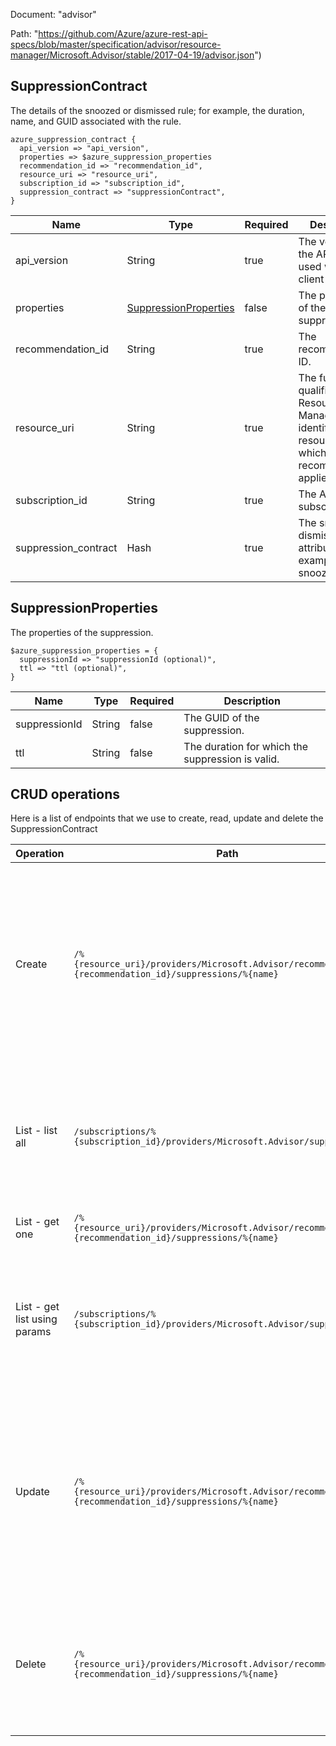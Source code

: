 Document: "advisor"


Path: "https://github.com/Azure/azure-rest-api-specs/blob/master/specification/advisor/resource-manager/Microsoft.Advisor/stable/2017-04-19/advisor.json")

## SuppressionContract

The details of the snoozed or dismissed rule; for example, the duration, name, and GUID associated with the rule.

```puppet
azure_suppression_contract {
  api_version => "api_version",
  properties => $azure_suppression_properties
  recommendation_id => "recommendation_id",
  resource_uri => "resource_uri",
  subscription_id => "subscription_id",
  suppression_contract => "suppressionContract",
}
```

| Name        | Type           | Required       | Description       |
| ------------- | ------------- | ------------- | ------------- |
|api_version | String | true | The version of the API to be used with the client request. |
|properties | [SuppressionProperties](#suppressionproperties) | false | The properties of the suppression. |
|recommendation_id | String | true | The recommendation ID. |
|resource_uri | String | true | The fully qualified Azure Resource Manager identifier of the resource to which the recommendation applies. |
|subscription_id | String | true | The Azure subscription ID. |
|suppression_contract | Hash | true | The snoozed or dismissed attribute; for example, the snooze duration. |
        
## SuppressionProperties

The properties of the suppression.

```puppet
$azure_suppression_properties = {
  suppressionId => "suppressionId (optional)",
  ttl => "ttl (optional)",
}
```

| Name        | Type           | Required       | Description       |
| ------------- | ------------- | ------------- | ------------- |
|suppressionId | String | false | The GUID of the suppression. |
|ttl | String | false | The duration for which the suppression is valid. |



## CRUD operations

Here is a list of endpoints that we use to create, read, update and delete the SuppressionContract

| Operation | Path | Verb | Description | OperationID |
| ------------- | ------------- | ------------- | ------------- | ------------- |
|Create|`/%{resource_uri}/providers/Microsoft.Advisor/recommendations/%{recommendation_id}/suppressions/%{name}`|Put|Enables the snoozed or dismissed attribute of a recommendation. The snoozed or dismissed attribute is referred to as a suppression. Use this API to create or update the snoozed or dismissed status of a recommendation.|Suppressions_Create|
|List - list all|`/subscriptions/%{subscription_id}/providers/Microsoft.Advisor/suppressions`|Get|Retrieves the list of snoozed or dismissed suppressions for a subscription. The snoozed or dismissed attribute of a recommendation is referred to as a suppression.|Suppressions_List|
|List - get one|`/%{resource_uri}/providers/Microsoft.Advisor/recommendations/%{recommendation_id}/suppressions/%{name}`|Get|Obtains the details of a suppression.|Suppressions_Get|
|List - get list using params|`/subscriptions/%{subscription_id}/providers/Microsoft.Advisor/suppressions`|Get|Retrieves the list of snoozed or dismissed suppressions for a subscription. The snoozed or dismissed attribute of a recommendation is referred to as a suppression.|Suppressions_List|
|Update|`/%{resource_uri}/providers/Microsoft.Advisor/recommendations/%{recommendation_id}/suppressions/%{name}`|Put|Enables the snoozed or dismissed attribute of a recommendation. The snoozed or dismissed attribute is referred to as a suppression. Use this API to create or update the snoozed or dismissed status of a recommendation.|Suppressions_Create|
|Delete|`/%{resource_uri}/providers/Microsoft.Advisor/recommendations/%{recommendation_id}/suppressions/%{name}`|Delete|Enables the activation of a snoozed or dismissed recommendation. The snoozed or dismissed attribute of a recommendation is referred to as a suppression.|Suppressions_Delete|
